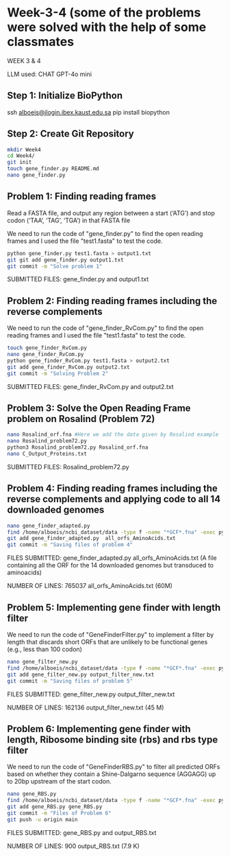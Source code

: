 # Week-3-4 (some of the problems were solved with the help of some classmates
WEEK 3 & 4

LLM used: CHAT GPT-4o mini
## Step 1: Initialize BioPython

ssh alboeis@ilogin.ibex.kaust.edu.sa
pip install biopython
## Step 2: Create Git Repository
```bash 
mkdir Week4
cd Week4/
git init
touch gene_finder.py README.md
nano gene_finder.py
```
## Problem 1: Finding reading frames

Read a FASTA file, and output any region between a start (‘ATG’) and stop codon (‘TAA’, ‘TAG’, ‘TGA’) in that FASTA file

We need to run the code of "gene_finder.py" to find the open reading frames and I used the file "test1.fasta" to test the code.
```bash
python gene_finder.py test1.fasta > output1.txt
git git add gene_finder.py output1.txt
git commit -m "Solve problem 1"
```

SUBMITTED FILES: gene_finder.py and output1.txt


## Problem 2: Finding reading frames including the reverse complements

We need to run the code of "gene_finder_RvCom.py" to find the open reading frames and I used the file "test1.fasta" to test the code.
```bash
touch gene_finder_RvCom.py
nano gene_finder_RvCom.py 
python gene_finder_RvCom.py test1.fasta > output2.txt
git add gene_finder_RvCom.py output2.txt
git commit -m "Solving Problem 2"
```
SUBMITTED FILES: gene_finder_RvCom.py and output2.txt

## Problem 3: Solve the Open Reading Frame problem on Rosalind (Problem 72)
```bash
nano Rosalind_orf.fna #Here we add the data given by Rosalind example
nano Rosalind_problem72.py
python3 Rosalind_problem72.py Rosalind_orf.fna
nano C_Output_Proteins.txt
```
SUBMITTED FILES: Rosalind_problem72.py

## Problem 4: Finding reading frames including the reverse complements and applying code to all 14 downloaded genomes
```bash
nano gene_finder_adapted.py 
find /home/alboeis/ncbi_dataset/data -type f -name "*GCF*.fna" -exec python gene_finder_adapted.py {} all_orfs_adapted.txt \;
git add gene_finder_adapted.py  all_orfs_AminoAcids.txt
git commit -m "Saving files of problem 4"
```
FILES SUBMITTED: gene_finder_adapted.py all_orfs_AminoAcids.txt (A file containing all the ORF for the 14 downloaded genomes but transduced to aminoacids)

NUMBER OF LINES: 765037 all_orfs_AminoAcids.txt (60M)

## Problem 5: Implementing gene finder with length filter

We need to run the code of "GeneFinderFilter.py" to implement a filter by length that discards short ORFs that are unlikely to be functional genes (e.g., less than 100 codon)
```bash
nano gene_filter_new.py
find /home/alboeis/ncbi_dataset/data -type f -name "*GCF*.fna" -exec python gene_filter_new.py {} output_filter_new.txt -l 100 \;
git add gene_filter_new.py output_filter_new.txt
git commit -m "Saving files of problem 5"
```
FILES SUBMITTED: gene_filter_new.py output_filter_new.txt

NUMBER OF LINES: 162136 output_filter_new.txt (45 M)

## Problem 6: Implementing gene finder with length, Ribosome binding site (rbs) and rbs type filter

We need to run the code of "GeneFinderRBS.py" to filter all predicted ORFs based on whether they contain a Shine-Dalgarno sequence (AGGAGG) up to 20bp upstream of the start codon.
```bash
nano gene_RBS.py
find /home/alboeis/ncbi_dataset/data -type f -name "*GCF*.fna" -exec python gene_RBS.py {} output_RBS.txt -l 100 -r AGGAGG -u 20 \;
git add gene_RBS.py gene_RBS.py
git commit -m "Files of Problem 6"
git push -u origin main
```
FILES SUBMITTED: gene_RBS.py and output_RBS.txt

NUMBER OF LINES: 900 output_RBS.txt (7.9 K)
